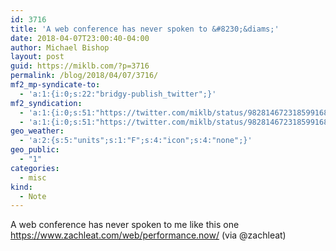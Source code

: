 ```yaml
---
id: 3716
title: 'A web conference has never spoken to &#8230;&diams;'
date: 2018-04-07T23:00:40-04:00
author: Michael Bishop
layout: post
guid: https://miklb.com/?p=3716
permalink: /blog/2018/04/07/3716/
mf2_mp-syndicate-to:
  - 'a:1:{i:0;s:22:"bridgy-publish_twitter";}'
mf2_syndication:
  - 'a:1:{i:0;s:51:"https://twitter.com/miklb/status/982814672318599168";}'
  - 'a:1:{i:0;s:51:"https://twitter.com/miklb/status/982814672318599168";}'
geo_weather:
  - 'a:2:{s:5:"units";s:1:"F";s:4:"icon";s:4:"none";}'
geo_public:
  - "1"
categories:
  - misc
kind:
  - Note
---
```

A web conference has never spoken to me like this one https://www.zachleat.com/web/performance.now/ (via @zachleat)